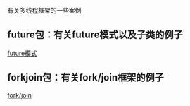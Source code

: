 有关多线程框架的一些案例

## future包：有关future模式以及子类的例子
[future模式](https://blog.csdn.net/m0_37941483/article/details/89354399)

## forkjoin包：有关fork/join框架的例子
[fork/join](https://mp.csdn.net/mdeditor/89449986) 
